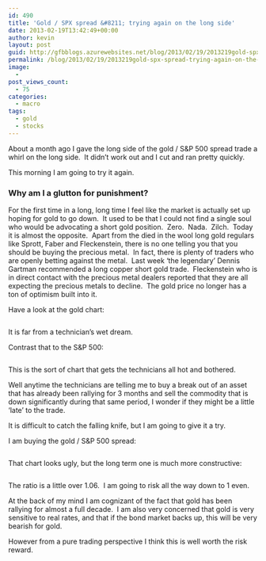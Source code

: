 ```yaml
---
id: 490
title: 'Gold / SPX spread &#8211; trying again on the long side'
date: 2013-02-19T13:42:49+00:00
author: kevin
layout: post
guid: http://gfbblogs.azurewebsites.net/blog/2013/02/19/2013219gold-spx-spread-trying-again-on-the-long-side/
permalink: /blog/2013/02/19/2013219gold-spx-spread-trying-again-on-the-long-side/
image:
  - 
post_views_count:
  - 75
categories:
  - macro
tags:
  - gold
  - stocks
---
```

About a month ago I gave the long side of the gold / S&P 500 spread trade a whirl on the long side.  It didn&#8217;t work out and I cut and ran pretty quickly.

This morning I am going to try it again.

### Why am I a glutton for punishment?

For the first time in a long, long time I feel like the market is actually set up hoping for gold to go down.  It used to be that I could not find a single soul who would be advocating a short gold position.  Zero.  Nada.  Zilch.  Today it is almost the opposite.  Apart from the died in the wool long gold regulars like Sprott, Faber and Fleckenstein, there is no one telling you that you should be buying the precious metal.  In fact, there is plenty of traders who are openly betting against the metal.  Last week &#8216;the legendary&#8217; Dennis Gartman recommended a long copper short gold trade.  Fleckenstein who is in direct contact with the precious metal dealers reported that they are all expecting the precious metals to decline.  The gold price no longer has a ton of optimism built into it.

Have a look at the gold chart:

<img class="aligncenter" alt="" src="http://themacrotourist.com/blogs/GOLD%20Feb%2019%2013.gif" />

It is far from a technician&#8217;s wet dream.

Contrast that to the S&P 500:

<img class="aligncenter" alt="" src="http://themacrotourist.com/blogs/SPX%20Feb%2019%2013.gif" />

This is the sort of chart that gets the technicians all hot and bothered.

Well anytime the technicians are telling me to buy a break out of an asset that has already been rallying for 3 months and sell the commodity that is down significantly during that same period, I wonder if they might be a little &#8216;late&#8217; to the trade.

It is difficult to catch the falling knife, but I am going to give it a try.

I am buying the gold / S&P 500 spread:

<img class="aligncenter" alt="" src="http://themacrotourist.com/blogs/SPX%20GLD%201YR%20Feb%2019%2013.gif" />

That chart looks ugly, but the long term one is much more constructive:

<img class="aligncenter" alt="" src="http://themacrotourist.com/blogs/GLD%20SPX%20Feb%2019%2013.gif" />

The ratio is a little over 1.06.  I am going to risk all the way down to 1 even.

At the back of my mind I am cognizant of the fact that gold has been rallying for almost a full decade.  I am also very concerned that gold is very sensitive to real rates, and that if the bond market backs up, this will be very bearish for gold.

However from a pure trading perspective I think this is well worth the risk reward.
